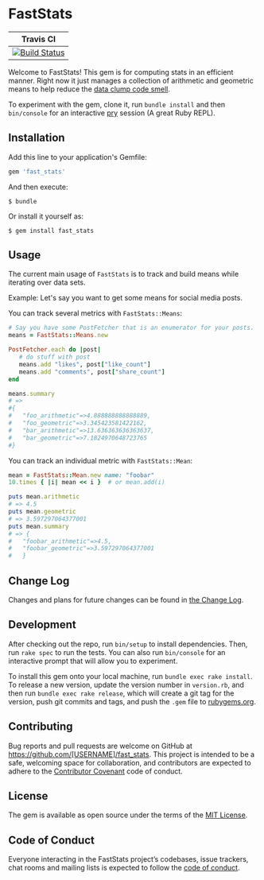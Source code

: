 # FastStats

| Travis CI|
|----------|
| [![Build Status](https://travis-ci.org/kyle-rader/fast_stats.svg?branch=master)](https://travis-ci.org/kyle-rader/fast_stats) |

Welcome to FastStats!
This gem is for computing stats in an efficient manner. Right now it just manages a collection of arithmetic and geometric means to help reduce the [data clump code smell](https://sourcemaking.com/refactoring/smells/data-clumps).

To experiment with the gem, clone it, run `bundle install` and then `bin/console` for an interactive [pry](http://pryrepl.org/) session (A great Ruby REPL).


## Installation

Add this line to your application's Gemfile:

```ruby
gem 'fast_stats'
```

And then execute:

    $ bundle

Or install it yourself as:

    $ gem install fast_stats

## Usage

The current main usage of `FastStats` is to track and build means while iterating over data sets.

Example: Let's say you want to get some means for social media posts.

You can track several metrics with `FastStats::Means`:

```ruby
# Say you have some PostFetcher that is an enumerator for your posts.
means = FastStats::Means.new

PostFetcher.each do |post|
   # do stuff with post
   means.add "likes", post["like_count"]
   means.add "comments", post["share_count"]
end

means.summary
# =>
#{
#   "foo_arithmetic"=>4.888888888888889,
#   "foo_geometric"=>3.345423581422162,
#   "bar_arithmetic"=>13.636363636363637,
#   "bar_geometric"=>7.1824970648723765
#}

```

You can track an individual metric with `FastStats::Mean`:

```ruby
mean = FastStats::Mean.new name: "foobar"
10.times { |i| mean << i }  # or mean.add(i)

puts mean.arithmetic
# => 4.5
puts mean.geometric
# => 3.597297064377001
puts mean.summary
# => {
#   "foobar_arithmetic"=>4.5,
#   "foobar_geometric"=>3.597297064377001
#   }
```

## Change Log

Changes and plans for future changes can be found in [the Change Log](./CHANGE_LOG.md).

## Development

After checking out the repo, run `bin/setup` to install dependencies. Then, run `rake spec` to run the tests. You can also run `bin/console` for an interactive prompt that will allow you to experiment.

To install this gem onto your local machine, run `bundle exec rake install`. To release a new version, update the version number in `version.rb`, and then run `bundle exec rake release`, which will create a git tag for the version, push git commits and tags, and push the `.gem` file to [rubygems.org](https://rubygems.org).

## Contributing

Bug reports and pull requests are welcome on GitHub at https://github.com/[USERNAME]/fast_stats. This project is intended to be a safe, welcoming space for collaboration, and contributors are expected to adhere to the [Contributor Covenant](http://contributor-covenant.org) code of conduct.

## License

The gem is available as open source under the terms of the [MIT License](https://opensource.org/licenses/MIT).

## Code of Conduct

Everyone interacting in the FastStats project’s codebases, issue trackers, chat rooms and mailing lists is expected to follow the [code of conduct](https://github.com/[USERNAME]/fast_stats/blob/master/CODE_OF_CONDUCT.md).
